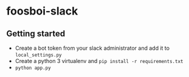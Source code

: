 # foosboi-slack

## Getting started

- Create a bot token from your slack administrator and add it to `local_settings.py`
- Create a python 3 virtualenv and `pip install -r requirements.txt`
- `python app.py`


